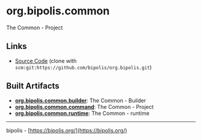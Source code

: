# org.bipolis.common

The Common - Project

## Links

* [Source Code](https://github.com/bipolis/org.bipolis.common) (clone with `scm:git:https://github.com/bipolis/org.bipolis.git`)

## Built Artifacts

* [**org.bipolis.common.builder**](org.bipolis.common.builder): The Common - Builder
* [**org.bipolis.common.command**](org.bipolis.common.command): The Common - Project
* [**org.bipolis.common.runtime**](org.bipolis.common.runtime): The Common - runtime

---
bipolis - [https://bipolis.org/](https://bipolis.org/)